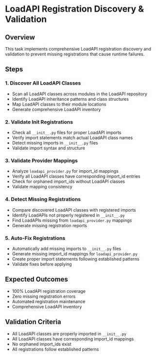 # LoadAPI Registration Discovery & Validation

## Overview

This task implements comprehensive LoadAPI registration discovery and validation to prevent missing registrations that cause runtime failures.

## Steps

### 1. Discover All LoadAPI Classes

- Scan all LoadAPI classes across modules in the LoadAPI repository
- Identify LoadAPI inheritance patterns and class structures
- Map LoadAPI classes to their module locations
- Generate comprehensive LoadAPI inventory

### 2. Validate Init Registrations

- Check all `__init__.py` files for proper LoadAPI imports
- Verify import statements match actual LoadAPI class names
- Detect missing imports in `__init__.py` files
- Validate import syntax and structure

### 3. Validate Provider Mappings

- Analyze `loadapi_provider.py` for import_id mappings
- Verify all LoadAPI classes have corresponding import_id entries
- Check for orphaned import_ids without LoadAPI classes
- Validate mapping consistency

### 4. Detect Missing Registrations

- Compare discovered LoadAPI classes with registered imports
- Identify LoadAPIs not properly registered in `__init__.py`
- Find LoadAPIs missing from `loadapi_provider.py` mappings
- Generate missing registration reports

### 5. Auto-Fix Registrations

- Automatically add missing imports to `__init__.py` files
- Generate missing import_id mappings for `loadapi_provider.py`
- Create proper import statements following established patterns
- Validate fixes before applying

## Expected Outcomes

- 100% LoadAPI registration coverage
- Zero missing registration errors
- Automated registration maintenance
- Comprehensive LoadAPI inventory

## Validation Criteria

- All LoadAPI classes are properly imported in `__init__.py`
- All LoadAPI classes have corresponding import_id mappings
- No orphaned import_ids exist
- All registrations follow established patterns
